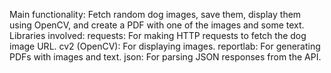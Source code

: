 Main functionality: Fetch random dog images, save them, display them using OpenCV, and create a PDF with one of the images and some text.
Libraries involved:
requests: For making HTTP requests to fetch the dog image URL.
cv2 (OpenCV): For displaying images.
reportlab: For generating PDFs with images and text.
json: For parsing JSON responses from the API.
